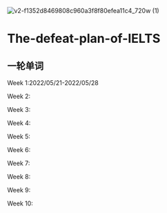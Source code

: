 ![v2-f1352d8469808c960a3f8f80efea11c4_720w (1)](https://user-images.githubusercontent.com/64878572/169634111-3b85c3dd-2aad-4a3d-ab51-b1be73fe7936.jpg)

# The-defeat-plan-of-IELTS
## 一轮单词
Week 1:2022/05/21-2022/05/28

Week 2:

Week 3:

Week 4:

Week 5:

Week 6:

Week 7:

Week 8:

Week 9:

Week 10:
